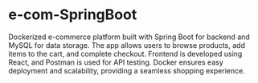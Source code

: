 # e-com-SpringBoot
Dockerized e-commerce platform built with Spring Boot for backend and MySQL for data storage. The app allows users to browse products, add items to the cart, and complete checkout. Frontend is developed using React, and Postman is used for API testing. Docker ensures easy deployment and scalability, providing a seamless shopping experience.
